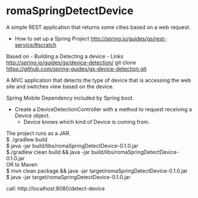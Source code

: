 romaSpringDetectDevice
===========================

A simple REST application that returns some cities based on a web request.

- How to set up a Spring Project
	http://spring.io/guides/gs/rest-service/#scratch

Based on
    - Building a Detecting a device
        - Links
            http://spring.io/guides/gs/device-detection/
git clone https://github.com/spring-guides/gs-device-detection.git<br>

A MVC application that detects the type of device that is accessing the web site and switches view based on the device.

Spring Mobile Dependency included by Spring boot.

- Create a DeviceDetectionController with a method to request receiving a Device object.
    - Device knows which kind of Device is coming from.

The project runs as a JAR.<br>
     $ ./gradlew build<br>
     $ java -jar build/libs/romaSpringDetectDevice-0.1.0.jar<br>
     $./gradlew clean build && java -jar build/libs/romaSpringDetectDevice-0.1.0.jar<br>
     OR to Maven                                                                             <br>
     $ mvn clean package && java -jar target/romaSpringDetectDevice-0.1.0.jar               <br>
     $ java -jar target/romaSpringDetectDevice-0.1.0.jar

call: http://localhost:8080/detect-device